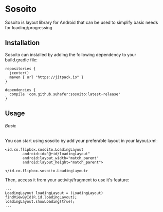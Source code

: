 # Sosoito
Sosoito is layout library for Android that can be used to simplify basic needs for loading/progressing.

## Installation
Sosoito can installed by adding the following dependency to your build.gradle file:
```
repositories {
  jcenter()
  maven { url "https://jitpack.io" }
}
```
```
dependencies {
  compile 'com.github.suhafer:sosoito:latest-release'
}
```
## Usage
###### Basic
You can start using sosoito by add your preferable layout in your layout.xml:
```
<id.co.flipbox.sosoito.LoadingLayout
        android:id="@+id/loadingLayout"
        android:layout_width="match_parent"
        android:layout_height="match_parent">

</id.co.flipbox.sosoito.LoadingLayout>
```
Then, access it from your activity/fragment to use it's feature:
```
...
LoadingLayout loadingLayout = (LoadingLayout) findViewById(R.id.loadingLayout);
loadingLayout.showLoading(true);
...
```

